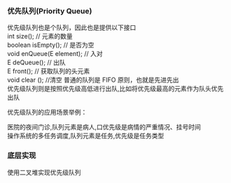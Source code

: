 ### 优先队列(Priority Queue)
优先级队列也是个队列，因此也是提供以下接口  
int size();     // 元素的数量  
boolean isEmpty();  // 是否为空  
void enQueue(E element);    // 入对  
E deQueue();    // 出队  
E front(); // 获取队列的头元素  
void clear (); //清空
普通的队列是 FIFO 原则，也就是先进先出  
优先级队列则是按照优先级高低进行出队,比如将优先级最高的元素作为队头优先出队  
<p>优先级队列的应用场景举例：</p>  
医院的夜间门诊,队列元素是病人,口优先级是病情的严重情况、挂号时间<br>  
操作系统的多任务调度,队列元素是任务,优先级是任务类型

### 底层实现
使用二叉堆实现优先级队列
